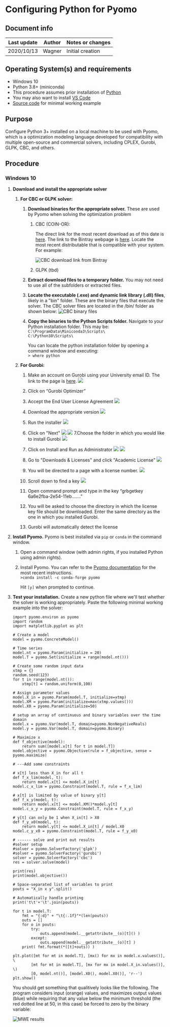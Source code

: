 # Configuring Python for Pyomo 

## Document info

| Last update | Author         | Notes or changes                    |
|-------------|----------------|-------------------------------------|
| 2020/10/13  | Wagner         | Initial creation                    |


## Operating System(s) and requirements
* Windows 10
* Python 3.8+ (miniconda)
* This procedure assumes prior installation of [Python](https://github.com/mjwagner2/esolab/blob/main/python/python.md)
* You may also want to install [VS Code](https://github.com/mjwagner2/esolab/blob/main/vscode/vscode.md)
* [Source code](https://github.com/mjwagner2/esolab/blob/main/pyomo/mwe.py) for minimal working example

## Purpose
Configure Python 3+ installed on a local machine to be used with Pyomo, which is a optimization modeling language developed for compatibility with multiple open-source and commercial solvers, including CPLEX, Gurobi, GLPK, CBC, and others. 

## Procedure

### Windows 10
1. **Download and install the appropriate solver**
    1. **For CBC or GLPK solver:**
        1. **Download binaries for the appropriate solver.** These are used by Pyomo when solving the optimization problem
            1. CBC (COIN-OR): 

                The direct link for the most recent download as of this date is [here](). The link to the Bintray webpage is [here](https://bintray.com/coin-or/download/Cbc). Locate the most recent distributable that is compatible with your system. For example:

                ![CBC download link from Bintray](./snip_cbc01.png "CBC download link from Bintray")

            1. GLPK (tbd)



        2. **Extract download files to a temporary folder.** You may not need to use all of the subfolders or extracted files.

        3. **Locate the executable (.exe) and dynamic link library (.dll) files**, likely in a "bin" folder. These are the binary files that execute the solver. The CBC solver files are located in the /bin/ folder as shown below:
            ![CBC binary files](./snip_cbc02.png)

        4. **Copy the binaries to the Python Scripts folder.** Navigate to your Python installation folder. This may be:
            `C:\ProgramData\Miniconda3\Scripts\`  
            `C:\Python38\Scripts\`

            You can locate the python installation folder by opening a command window and executing:  
            `> where python`

    2. **For Gurobi:**
        1. Make an account on Gurobi using your University email ID. The link to the page is [here](https://www.gurobi.com/).
            ![](./Picture1_Gurobi.png)

        2. Click on “Gurobi Optimizer”
        3. Accept the End User License Agreement
            ![](./Picture2_Gurobi.png)
        4. Download the appropriate version
            ![](./Picture3_Gurobi.png)
        5. Run the installer 
            ![](./Picture4_Gurobi.png)
        6. Click on "Next"
            ![](./Picture5_Gurobi.png)
            ![](./Picture6_Gurobi.png)
        7.Choose the folder in which you would like to install Gurobi
            ![](./Picture7_Gurobi.png)
        8. Click on Install and Run as Administrator
            ![](./Picture8_Gurobi.png)
            ![](./Picture9_Gurobi.png)
        9. Go to "Downloads & Licenses" and click "Academic License"
            ![](./Picture14_Gurobi.png)
        10. You will be directed to a page with a license number.
            ![](./Picture15_Gurobi.png)
        11. Scroll down to find a key
            ![](./Picture16_Gurobi.png)
        12. Open command prompt and type in the key “grbgetkey 6a6e2fba-2e54-11eb…….”
        13. You will be asked to choose the directory in which the license key file should be downloaded. Enter the same directory as the one in which you installed Gurobi.
        14. Gurobi will automatically detect the license



5. **Install Pyomo.** Pyomo is best installed via `pip` or `conda` in the command window. 
    1. Open a command window (with admin rights, if you installed Python using admin rights). 

    2. Install Pyomo. You can refer to the [Pyomo documentation](https://pyomo.readthedocs.io/en/stable/installation.html) for the most recent instructions.    
        `>conda install -c conda-forge pyomo`

        Hit `[y]` when prompted to continue.


6. **Test your installation.**
    Create a new python file where we'll test whether the solver is working appropriately. Paste the following minimal working example into the solver:

    ```
    import pyomo.environ as pyomo
    import random 
    import matplotlib.pyplot as plt

    # Create a model
    model = pyomo.ConcreteModel()

    # Time series
    model.nt = pyomo.Param(initialize = 20)
    model.T = pyomo.Set(initialize = range(model.nt()))

    # Create some random input data
    xtmp = {}
    random.seed(123)
    for t in range(model.nt()):
        xtmp[t] = random.uniform(0,100)

    # Assign parameter values
    model.X_in = pyomo.Param(model.T, initialize=xtmp)
    model.XM = pyomo.Param(initialize=max(xtmp.values()))
    model.X0 = pyomo.Param(initialize=50)

    # setup an array of continuous and binary variables over the time domain
    model.x = pyomo.Var(model.T, domain=pyomo.NonNegativeReals)
    model.y = pyomo.Var(model.T, domain=pyomo.Binary)

    # Maximize x 
    def f_objective(model):
        return sum([model.x[t] for t in model.T])
    model.objective = pyomo.Objective(rule = f_objective, sense = pyomo.maximize)

    # ---Add some constraints

    # x[t] less than X_in for all t
    def f_x_lim(model, t):
        return model.x[t] <= model.X_in[t]
    model.c_x_lim = pyomo.Constraint(model.T, rule = f_x_lim)

    # x[t] is limited by value of binary y[t]
    def f_x_y(model, t):
        return model.x[t] <= model.XM()*model.y[t]
    model.c_x_y = pyomo.Constraint(model.T, rule = f_x_y)

    # y[t] can only be 1 when X_in[t] > X0
    def f_y_x0(model, t):
        return model.y[t] <= model.X_in[t] / model.X0
    model.c_y_x0 = pyomo.Constraint(model.T, rule = f_y_x0)

    # ------ solve and print out results
    #solver setup
    #solver = pyomo.SolverFactory('glpk')
    #solver = pyomo.SolverFactory('gurobi')
    solver = pyomo.SolverFactory('cbc')
    res = solver.solve(model)

    print(res)
    print(model.objective())

    # Space-separated list of variables to print
    pouts = "X_in x y".split()

    # Automatically handle printing
    print('t\t'+'\t'.join(pouts))

    for t in model.T:
        fmt = "{:d}" + "\t{:.1f}"*(len(pouts))
        outs = []
        for o in pouts:
            try:
                outs.append(model.__getattribute__(o)[t]() )
            except:
                outs.append(model.__getattribute__(o)[t] )
        print( fmt.format(*([t]+outs)) )

    plt.plot([mt for mt in model.T], [mx() for mx in model.x.values()], \
            [mt for mt in model.T], [mx for mx in model.X_in.values()], \)
            [0, model.nt()], [model.X0(), model.X0()], 'r--')
    plt.show()
    ```

    You should get something that qualitively looks like the following. The program considers input (orange) values, and maximizes output values (blue) while requiring that any value below the minimum threshold (the red dotted line at 50, in this case) be forced to zero by the binary variable:   

    ![MWE results](./snip_cbc04.png)

